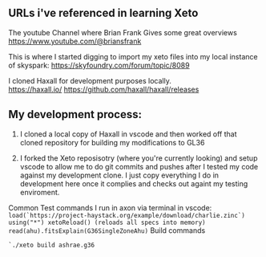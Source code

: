 ## URLs i've referenced in learning Xeto 

The youtube Channel where Brian Frank Gives some great overviews
https://www.youtube.com/@briansfrank

This is where I started digging to import my xeto files into my local instance of skyspark:
https://skyfoundry.com/forum/topic/8089

I cloned Haxall for development purposes locally.  
https://haxall.io/
https://github.com/haxall/haxall/releases

## My development process:
1) I cloned a local copy of Haxall in vscode and then worked off that cloned repository for building my modifications to GL36

2) I forked the Xeto reposisotry (where you're currently looking) and setup vscode to allow me to do git commits and pushes after I tested my code against my development clone.  I just copy everything I do in development here once it complies and checks out againt my testing enviroment.

Common Test commands I run in axon via terminal in vscode:
    ```
    load(`https://project-haystack.org/example/download/charlie.zinc`)
    using("*")
    xetoReload() (reloads all specs into memory)
    read(ahu).fitsExplain(G36SingleZoneAhu)
    ```
Build commands

    `./xeto build ashrae.g36
